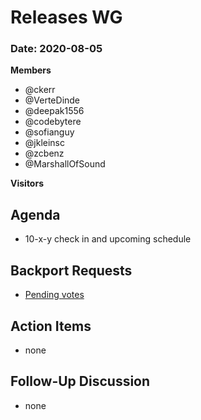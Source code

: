 # Releases WG

### Date: 2020-08-05

**Members**
* @ckerr
* @VerteDinde
* @deepak1556
* @codebytere 
* @sofianguy 
* @jkleinsc
* @zcbenz
* @MarshallOfSound

**Visitors**

## Agenda
* 10-x-y check in and upcoming schedule

## Backport Requests

* [Pending votes](https://github.com/electron/electron/pulls?q=is%3Apr+is%3Aopen+label%3A%22backport%2Frequested+%F0%9F%97%B3%22+)

## Action Items

* none
 
## Follow-Up Discussion

* none
